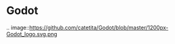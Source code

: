**Godot**
===========

.. image::https://github.com/catetita/Godot/blob/master/1200px-Godot_logo.svg.png